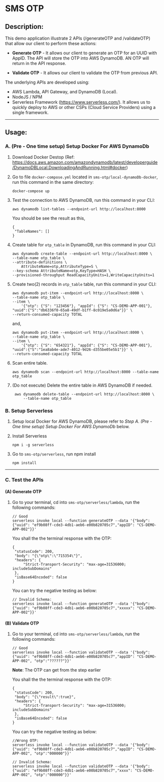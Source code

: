 # SMS OTP

## Description:

This demo application illustrate 2 APIs (/generateOTP and /validateOTP) that allow our client to perform these actions:

- **Generate OTP** - It allows our client to generate an OTP for an UUID with AppID. The API will store the OTP into AWS DynamoDB. AN OTP will return in the API response.

- **Validate OTP** - It allows our client to validate the OTP from previous API.

The underlying APIs are developed using:

- AWS Lambda, API Gateway, and DynamoDB (Local).
- NodeJS / NPM
- Serverless Framework (https://www.serverless.com/). It allows us to quickly deploy to AWS or other CSPs (Cloud Service Providers) using a single framework.

---

## Usage:

### A. (Pre - One time setup) Setup Docker For AWS DynamoDb

1. Download Docker Destop (Ref: https://docs.aws.amazon.com/amazondynamodb/latest/developerguide/DynamoDBLocal.DownloadingAndRunning.html#docker)
2. Go to file `docker-compose.yml` located in `sms-otp/local-dynamoDb-docker`, run this command in the same directory:
   ```
   docker-compose up
   ```
3. Test the connection to AWS DynamoDB, run this command in your CLI:

   ```
   aws dynamodb list-tables --endpoint-url http://localhost:8000
   ```

   You should be see the result as this,

   ```
   {
    "TableNames": []
   }
   ```

4. Create table for `otp_table` in DynamoDB, run this command in your CLI:

   ```
   aws dynamodb create-table --endpoint-url http://localhost:8000 \
   --table-name otp_table \
   --attribute-definitions \
       AttributeName=otp,AttributeType=S \
   --key-schema AttributeName=otp,KeyType=HASH \
   --provisioned-throughput ReadCapacityUnits=1,WriteCapacityUnits=1
   ```

5. Create two(2) records in `otp_table` table, run this command in your CLI:

   ```
   aws dynamodb put-item --endpoint-url http://localhost:8000 \
   --table-name otp_table \
   --item \
       '{"otp": {"S": "123456"}, "appId": {"S": "CS-DEMO-APP-001"}, "uuid":{"S":"db6336f0-65a8-49df-b1ff-8c019e5a0d6a"}}' \
   --return-consumed-capacity TOTAL
   ```

   and,

   ```
   aws dynamodb put-item --endpoint-url http://localhost:8000 \
   --table-name otp_table \
   --item \
       '{"otp": {"S": "654321"}, "appId": {"S": "CS-DEMO-APP-001"}, "uuid":{"S":"1ea8ab4e-ade7-4012-9d26-d355be05e5b1"}}' \
   --return-consumed-capacity TOTAL
   ```

6. Scan entire table.

   ```
   aws dynamodb scan --endpoint-url http://localhost:8000 --table-name otp_table
   ```

7. (Do not execute) Delete the entire table in AWS DynamoDB if needed.
   ```
    aws dynamodb delete-table --endpoint-url http://localhost:8000 \
        --table-name otp_table
   ```

### B. Setup Serverless

1. Setup local Docker for AWS DynamoDB, please refer to _Step A. (Pre - One time setup) Setup Docker For AWS DynamoDb_ below.

2. Install Serverless

   ```
   npm i -g serverless
   ```

3. Go to `sms-otp/serverless`, run npm install

   ```
   npm install
   ```

---

### C. Test the APIs

#### (A) Generate OTP

1. Go to your terminal, cd into `sms-otp/serverless/lambda`, run the following commands:

   ```
   // Good
   serverless invoke local --function generateOTP --data '{"body": {"uuid": "ef9b08ff-cde3-4db1-aeb6-e00b820705c7","appID": "CS-DEMO-APP-002"}}'
   ```

   You shall the the terminal response with the OTP:

   ```
   {
    "statusCode": 200,
    "body": "{\"otp\":\"715354\"}",
    "headers": {
        "Strict-Transport-Security": "max-age=31536000; includeSubDomains"
    },
    "isBase64Encoded": false
   }
   ```

   You can try the negative testing as below:

   ```
   // Invalid Schema:
   serverless invoke local --function generateOTP --data '{"body": {"uuid": "ef9b08ff-cde3-4db1-aeb6-e00b820705c7","xxxxx": "CS-DEMO-APP-002"}}'
   ```

#### (B) Validate OTP

1. Go to your terminal, cd into `sms-otp/serverless/lambda`, run the following commands:

   ```
   // Good
   serverless invoke local --function validateOTP --data '{"body": {"uuid": "ef9b08ff-cde3-4db1-aeb6-e00b820705c7","appID": "CS-DEMO-APP-002", "otp":"??????"}}'
   ```

   **Note**: The OTP can get from the step earlier

   You shall the the terminal response with the OTP:

   ```
   {
    "statusCode": 200,
    "body": "{\"result\":true}",
    "headers": {
        "Strict-Transport-Security": "max-age=31536000; includeSubDomains"
    },
    "isBase64Encoded": false
   }

   ```

   You can try the negative testing as below:

   ```
   //Wrong OTP:
   serverless invoke local --function validateOTP --data '{"body": {"uuid": "ef9b08ff-cde3-4db1-aeb6-e00b820705c7","appID": "CS-DEMO-APP-002", "otp":"000000"}}'

   // Invalid Schema:
   serverless invoke local --function validateOTP --data '{"body": {"uuid": "ef9b08ff-cde3-4db1-aeb6-e00b820705c7","xxxx": "CS-DEMO-APP-002", "otp":"000000"}}'
   ```
